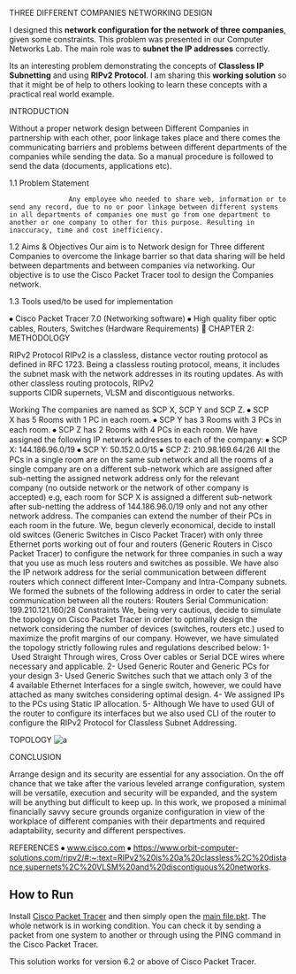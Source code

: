 THREE DIFFERENT COMPANIES NETWORKING DESIGN 

I designed this **network configuration for the network of three companies**, given some constraints. This problem was presented in our  Computer Networks Lab. The main role was to **subnet the IP addresses** correctly.

Its an interesting problem demonstrating the concepts of **Classless IP Subnetting** and using **RIPv2 Protocol**. I am sharing this **working solution** so that it might be of help to others looking to learn these concepts with a practical real world example.


INTRODUCTION 
 
Without a proper network design between Different Companies in partnership with each other, poor linkage takes place and there comes the communicating barriers and problems between different departments of the companies while sending the data. So a manual procedure is followed to send the data (documents, applications etc).
 
1.1 	Problem Statement 
 
                   Any employee who needed to share web, information or to send any record, due to no or poor linkage between different systems in all departments of companies one must go from one department to another or one company to other for this purpose. Resulting in inaccuracy, time and cost inefficiency. 
 
1.2 	Aims & Objectives 
Our aim is to Network design for Three different Companies to overcome the linkage barrier so that data sharing will be held between departments and between companies via networking.
Our objective is to use the Cisco Packet Tracer tool to design the Companies network.
            
1.3 	Tools used/to be used for implementation 
 
 
⦁	Cisco Packet Tracer 7.0 (Networking software) 
⦁	High quality fiber optic cables, Routers, Switches (Hardware Requirements) 
CHAPTER 2:
METHODOLOGY

 

RIPv2 Protocol
RIPv2 is a classless, distance vector routing protocol as defined in RFC 1723. Being a classless routing protocol, means, it includes the subnet mask with the network addresses in its routing updates.
As with other classless routing protocols, RIPv2 supports CIDR supernets, VLSM and discontiguous networks.

Working 
The companies are named as SCP X, SCP Y and SCP Z.
⦁	SCP X has 5 Rooms with 1 PC in each room.
⦁	SCP Y has 3 Rooms with 3 PCs in each room.
⦁	SCP Z has 2 Rooms with 4 PCs in each room.
We have assigned the following IP network addresses to each of the company:
⦁	SCP X: 144.186.96.0/19
⦁	SCP Y: 50.152.0.0/15
⦁	SCP Z: 210.98.169.64/26
All the PCs in a single room are on the same sub network and all the rooms of a single company are on a different sub-network which are assigned after sub-netting the assigned network address only for the relevant company (no outside network or the network of other company is accepted) e.g, each room for SCP X is assigned a different sub-network after sub-netting the address of 144.186.96.0/19 only and not any other network address. The companies can extend the number of their PCs in each room in the future.
We, begun cleverly economical, decide to install old switces (Generic Switches in Cisco Packet Tracer) with only three Ethernet ports working out of four and routers (Generic Routers in Cisco Packet Tracer) to configure the network for three companies in such a way that you use as much less routers and switches as possible.
We have also the IP network address for the serial communication between different routers which connect different Inter-Company and Intra-Company subnets. We formed the subnets of the following address in order to cater the serial communication between all the routers: Routers Serial Communication: 199.210.121.160/28
Constraints
We, being very cautious, decide to simulate the topology on Cisco Packet Tracer in order to optimally design the network considering the number of devices (switches, routers etc.) used to maximize the profit margins of our company. However, we have simulated the topology strictly following rules and regulations described below:
1- Used Straight Through wires, Cross Over cables or Serial DCE wires where necessary and applicable.
2- Used Generic Router and Generic PCs for your design
3- Used Generic Switches such that we attach only 3 of the 4 available Ethernet Interfaces for a single switch, however, we could have attached as many switches considering optimal design.
4- We assigned IPs to the PCs using Static IP allocation.
5- Although We have to used GUI of the router to configure its interfaces but we also used CLI of the router to configure the RIPv2 Protocol for Classless Subnet Addressing.


TOPOLOGY
![a](../master/network-screenshot.PNG)

CONCLUSION
 
Arrange design and its security are essential for any association. On the off chance that we take after the various leveled arrange configuration, system will be versatile, execution and security will be expanded, and the system will be anything but difficult to keep up. In this work, we proposed a minimal financially savvy secure grounds organize configuration in view of the workplace of different companies with their departments and required adaptability, security and different perspectives. 
  
REFERENCES 
⦁	www.cisco.com
⦁	https://www.orbit-computer-solutions.com/ripv2/#:~:text=RIPv2%20is%20a%20classless%2C%20distance,supernets%2C%20VLSM%20and%20discontiguous%20networks.

## How to Run
Install [Cisco Packet Tracer](https://www.netacad.com/courses/packet-tracer) and then simply open the [main file.pkt](../master/main/main%20file.pkt). The whole network is in working condition. You can check it by sending a packet from one system to another or through using the PING command in the Cisco Packet Tracer.

This solution works for version 6.2 or above of Cisco Packet Tracer.

